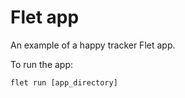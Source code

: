 # Flet app

An example of a happy tracker Flet app.

To run the app:

```
flet run [app_directory]
```
